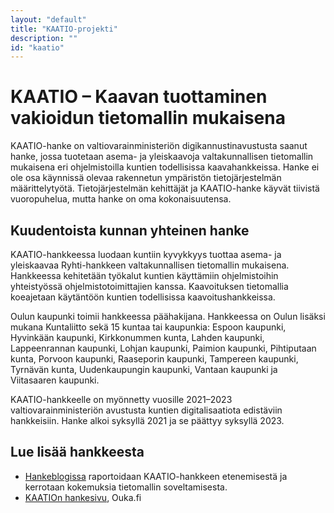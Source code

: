 ```yaml
---
layout: "default"
title: "KAATIO-projekti"
description: ""
id: "kaatio"
---
```

# KAATIO – Kaavan tuottaminen vakioidun tietomallin mukaisena
KAATIO-hanke on valtiovarainministeriön digikannustinavustusta saanut hanke, jossa tuotetaan asema- ja yleiskaavoja valtakunnallisen tietomallin mukaisena eri ohjelmistoilla kuntien todellisissa kaavahankkeissa. Hanke ei ole osa käynnissä olevaa rakennetun ympäristön tietojärjestelmän määrittelytyötä. Tietojärjestelmän kehittäjät ja KAATIO-hanke käyvät tiivistä vuoropuhelua, mutta hanke on oma kokonaisuutensa.

## Kuudentoista kunnan yhteinen hanke
KAATIO-hankkeessa luodaan kuntiin kyvykkyys tuottaa asema- ja yleiskaavaa Ryhti-hankkeen valtakunnallisen tietomallin mukaisena. Hankkeessa kehitetään työkalut kuntien käyttämiin ohjelmistoihin yhteistyössä ohjelmistotoimittajien kanssa. Kaavoituksen tietomallia koeajetaan käytäntöön kuntien todellisissa kaavoitushankkeissa.

Oulun kaupunki toimii hankkeessa päähakijana. Hankkeessa on Oulun lisäksi mukana Kuntaliitto sekä 15 kuntaa tai kaupunkia: Espoon kaupunki, Hyvinkään kaupunki, Kirkkonummen kunta, Lahden kaupunki, Lappeenrannan kaupunki, Lohjan kaupunki, Paimion kaupunki, Pihtiputaan kunta, Porvoon kaupunki, Raaseporin kaupunki, Tampereen kaupunki, Tyrnävän kunta, Uudenkaupungin kaupunki, Vantaan kaupunki ja Viitasaaren kaupunki.

KAATIO-hankkeelle on myönnetty vuosille 2021–2023 valtiovarainministeriön avustusta kuntien digitalisaatiota edistäviin hankkeisiin. Hanke alkoi syksyllä 2021 ja se päättyy syksyllä 2023.

## Lue lisää hankkeesta
- [Hankeblogissa](https://kaatio.wordpress.com) raportoidaan KAATIO-hankkeen etenemisestä ja kerrotaan kokemuksia tietomallin soveltamisesta.
- [KAATIOn hankesivu](https://www.ouka.fi/oulu/kaupunkisuunnittelu/kaatio-hanke), Ouka.fi
